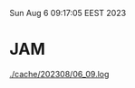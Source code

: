 Sun Aug  6 09:17:05 EEST 2023
# JAM
<a href='./cache/202308/06_09.log'>./cache/202308/06_09.log</a>
